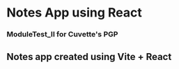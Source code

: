 # Notes App using React

### ModuleTest_II for Cuvette's PGP

## Notes app created using Vite + React